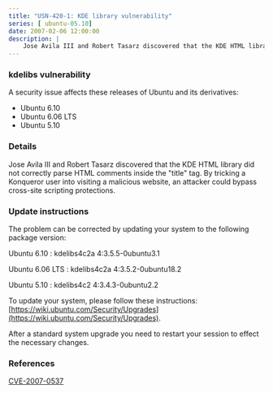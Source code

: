 ```yaml
---
title: "USN-420-1: KDE library vulnerability"
series: [ ubuntu-05.10]
date: 2007-02-06 12:00:00
description: |
    Jose Avila III and Robert Tasarz discovered that the KDE HTML library  did not correctly parse HTML comments inside the &quot;title&quot; tag.  By  tricking a Konqueror user into visiting a malicious website, an attacker  could bypass cross-site scripting protections.
--- 
```

 
### kdelibs vulnerability

A security issue affects these releases of Ubuntu and its derivatives:

* Ubuntu 6.10
* Ubuntu 6.06 LTS
* Ubuntu 5.10

### Details

Jose Avila III and Robert Tasarz discovered that the KDE HTML library did not correctly parse HTML comments inside the &quot;title&quot; tag. By tricking a Konqueror user into visiting a malicious website, an attacker could bypass cross-site scripting protections.

### Update instructions

The problem can be corrected by updating your system to the following package version:

Ubuntu 6.10
 : kdelibs4c2a <span>4:3.5.5-0ubuntu3.1</span>

Ubuntu 6.06 LTS
 : kdelibs4c2a <span>4:3.5.2-0ubuntu18.2</span>

Ubuntu 5.10
 : kdelibs4c2 <span>4:3.4.3-0ubuntu2.2</span>

To update your system, please follow these instructions: [https://wiki.ubuntu.com/Security/Upgrades](https://wiki.ubuntu.com/Security/Upgrades).

After a standard system upgrade you need to restart your session to effect the necessary changes.

### References

 [CVE-2007-0537](http://people.ubuntu.com/~ubuntu-security/cve/CVE-2007-0537)
 
